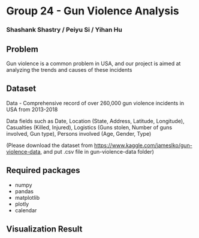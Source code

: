 # Group 24 - Gun Violence Analysis

### Shashank Shastry / Peiyu Si / Yihan Hu

## Problem
Gun violence is a common problem in USA, and our project is aimed at analyzing the trends and causes of these incidents

## Dataset 
Data - Comprehensive record of over 260,000 gun violence incidents in USA from 2013-2018

Data fields such as Date, Location (State, Address, Latitude, Longitude), Casualties (Killed, Injured), Logistics (Guns stolen, Number of guns involved, Gun type), Persons involved (Age, Gender, Type)

(Please download the dataset from https://www.kaggle.com/jameslko/gun-violence-data, and put .csv file in gun-violence-data folder)

## Required packages
- numpy
- pandas
- matplotlib
- plotly
- calendar

## Visualization Result
